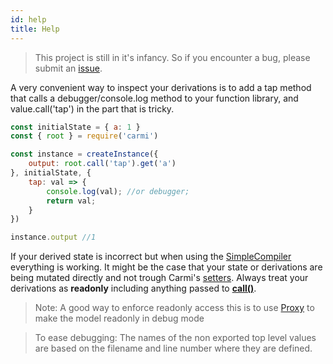 ```yaml
---
id: help
title: Help
---
```


> This project is still in it's infancy. So if you encounter a bug, please submit an [issue](https://github.com/wix-incubator/carmi/issues/new).

A very convenient way to inspect your derivations is to add a tap method that calls a debugger/console.log method to your function library, and value.call('tap') in the part that is tricky.

```js
const initialState = { a: 1 }
const { root } = require('carmi')

const instance = createInstance({
    output: root.call('tap').get('a')
}, initialState, {
    tap: val => {
        console.log(val); //or debugger;
        return val;
    }
})

instance.output //1
```

If your derived state is incorrect but when using the [SimpleCompiler](/docs/simple-compiler.html) everything is working.
It might be the case that your state or derivations are being mutated directly and not trough Carmi's [setters](/docs/api/api.html#setterpath).
Always treat your derivations as **readonly** including anything passed to **[call()](/docs/api/api.html#callfunc-args)**.

> Note: A good way to enforce readonly access this is to use [Proxy](https://developer.mozilla.org/en-US/docs/Web/JavaScript/Reference/Global_Objects/Proxy)
> to make the model readonly in debug mode

> To ease debugging: The names of the non exported top level values are based on the filename and line number where they are defined.
